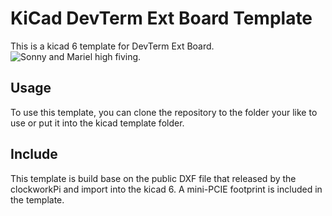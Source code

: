 # KiCad DevTerm Ext Board Template
 This is a kicad 6 template for DevTerm Ext Board.
 ![Sonny and Mariel high fiving.](https://content.codecademy.com/courses/learn-cpp/community-challenge/highfive.gif)
## Usage
To use this template, you can clone the repository to the folder your like to use or put it into the kicad template folder.
## Include
This template is build base on the public DXF file that released by the clockworkPi and import into the kicad 6. A mini-PCIE footprint is included in the template.